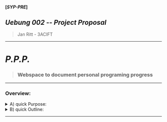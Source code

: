 <!--
 > SYP-PRE PROJECTS  --  README        
 >  Jan Ritt  :  3ACIFT  
              :  November 2023
 -------------------------------------------------------------------  
 - MARKDOWN - Cheatsheets:  
    Getting started:
      https://docs.github.com/en/get-started/writing-on-github/getting-started-with-writing-and-formatting-on-github/quickstart-for-writing-on-github
    Basic github formatting syntax:  
      https://docs.github.com/en/get-started/writing-on-github/getting-started-with-writing-and-formatting-on-github/basic-writing-and-formatting-syntax
 -------------------------------------------------------------------
-->

#### [*SYP-PRE*] 
## *Uebung 002* -- ***Project Proposal***  
  > Jan Ritt  -  3ACIFT
---
# *P.P.P.*  
  
   >### Webspace to document personal programing progress  
  
---  

### Overview:  

<details>
<summary> A) quick Purpose: </summary>

## **A**) *PURPOSE*  
      
   -  Necessity [ Notwendigkeit ]  
      > I see a necessity in creating a well sorted, and "playable" webspace for all my programming adventures, 
        to be easy playable and for the code of said games to be easy read/investigated, to help myself as well as others in our future programming.

   -  Feasibility [ Durchführbarkeit ]
      > The project is doable, with further experience, the webspace will grow for sure.      

   -  Affordability [ Leistbarkeit ]
      > I have a lot of time and some random hardware to even host low-traffic websites myself.

   -  Market/Economic Effect [ Marktsituation ]
      > There are webspaces for such usecases out there, but non of my own ..
      .. so i rely on others to provide the service.
      
---
</details>  

<details>
<summary> B) quick Outline: </summary>  

## **B**) *OUTLINE*  

### **1.) Initial Situation**:  
> ( NOTES go here )  
> ..  

#### a) *Situation*:  
  - > I see a necessity in creating a well sorted, and "playable" webspace for all my programming adventures  

  - > to be easy playable and for the code of said games to be easy read/investigated  

  - > to help myself as well as maybe others in our future programming  
        
#### b) *Our abilities*:  
  - > I am learning different programming languages and want to keep track of my learning expirience  

  - > With growing knowledge, the progress shall be visible on the webspace and users should be able to trace it back eventually..

---
### **2.) General conditions & Constraints**:  
> ( NOTES go here )
> ..  

#### a) *Framework*:  
> outline the scope of the project  
> ( NOTES go here )  
> ..  

- *Budget*:  
    > initial costs are low, exept for the invested time  
  - *Knowhow*:  
    > my knowhow is growing and expanding, as explained, the process of "growing" might be interesting to see  
  - *Colaborators*:  
    > it is hard to find somone who commits in a regular manner, therfor i decided to do it own my own
    - commitments to colaborators  
  - *Deadlines*:  
    > Dates for handing in project progress:  
    -  15.10.2023 --  hand in PROJECT PROPOSAL  
    -  22.10.2023 --   
    -  29.10.2023 --  
#### b) *Technical*:  
> ( NOTES go here )  
> ..  

  - *development environment*:  
    - Microsoft Visual Studio   
    
    > C++, C#, ... extending ...  
    - vim for   
  
    > zsh, other shell scripts ... extending ...
    - Unity  
    - Godot  
  
   > ..  
   > ... extending ...  
   > ...  

  - *platforms*:  
    > PC, Linux, Android, maybe more .. 
  
  - *IT Infrastructure*:  
    > for the time being (low traffic in the beginning) a self-hosted server should be sufficient.
  
  - *Standards & Regulations*:  
    > no known one (for now)


---
### **3.) Objectives & Concepts**:  
  > The Vision of the Project:  
  > without the technical Details  
  > ( NOTES go here )  

#### a)  *own private "Micro-program-platform"*:  
   - host my own micro-Programs and micro-Games  
   - for learning, commenting and keep track of my progress  
  ...

#### b)  *easy view and play with (execute) code*:  
   - each program shall have it's fixed pages for "execute code"  
     > for example to run a game of Tik-Tak-Toe  
   - fixed pages for code viewing  
     > to read a very well documented code line by line, while executing them in the other tab/window  

#### c)  *Comment on code and progress*:  
   - Users shall be able to comment under Programs and rate them, possibly even embed applications in their own webspace
     > 
  
---
### **4.) Opportunities & Risks**:  
 > ( NOTES go here )  
 > ..  

#### a) *Market analysis*:  
  - There are other sites than github etc.  
    > that let's you host your own programs, and even make them playable online 
    but they are all packed with adverts and you have to comply to their code of conduct etc...

#### b) *Customers*:  
   - At the Start I am my own customer, 
   this can and will be expanded, further down the road.
     > Possibly make the webspace so that people can comment and give feedback on codes and executeables  

#### c) *Profit*:  
   - If the system is running and there is traffic ..  
     > decent adverts, 
     > for programming related products etc.. could be implemented

#### d) *Loss*:  
   - Highest risk is a big loss of time  
      > If there is no final deadline, this project could run and document for a long time  
  
----   
### **5.) Planing**:  
 > ( NOTES go here )  
 > ..  

#### a) *Milestones*:  
- setting up the proposal  
- setting up the barebones of the webspace  
- gathering the first Programs  
- impliment them  
- ...


#### b) *Team*:  

- Ersteller:  
  > Jan Ritt

#### c) *Resources*:  
   > ..  

  
</details>  

  
---

